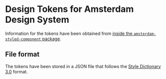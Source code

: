 # Design Tokens for Amsterdam Design System

Information for the tokens have been obtained from [inside the `amsterdam-styled-component` package](https://github.com/Amsterdam/amsterdam-styled-components/tree/master/packages/asc-ui/src/theme/default).

## File format

The tokens have been stored in a JSON file that follows the [Style Dictionary 3.0](https://amzn.github.io/style-dictionary/) format.
